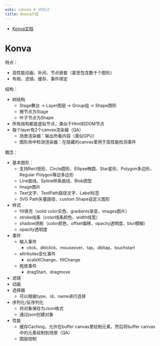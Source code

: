 ```yaml
---
wiki: canvas # 项目id
title: Knova介绍
---
```


- <a href="http://konvajs-doc.bluehymn.com/docs/overview.html">Konva文档</a>

# Konva

特点：
- 高性能动画、补间、节点嵌套（甚至包含数千个图形）
- 布局、滤镜、缓存、事件绑定

结构：
- 树结构
  - Stage舞台 → Layer图层 → Group组 → Shape图形
  - 根节点为Stage
  - 叶子节点为Shape
- 所有结构都是虚拟节点，类似于Html的DOM节点
- 每个layer有2个canvas渲染器（QA）
  - 场景渲染器：输出所看内容（类似GPU）
  - 图形命中检测渲染器：在隐藏的canvas里用于高性能检测事件

概念：
- 基本图形：
  - 支持Rect矩形、Circle圆形、Ellipse椭圆、Star星形、Polygon多边形、Regular Polygon等边多边形
  - Line直线、Spline样条曲线、Blob团型
  - Image图片
  - Text文字、TextPath路径文字、Label标签
  - SVG Path矢量路径、custom Shape自定义图形
- 样式
  - fill填充（solid color实色、gradients渐变、images图片）
  - stroke线条（color线条颜色、width线宽）
  - shadow阴影（color颜色、offset偏移、opacity透明度、blur模糊）
  - opacity透明度
- 事件
  - 输入事件
    - click、dblclick、mouseover、tap、dbltap、touchstart
  - attributes变化事件
    - scaleXChange、fillChange
  - 拖放事件
    - dragStart、dragmove
- 滤镜
- 动画
- 选择器
  - 可以根据type、id、name进行选择
- 序列化/反序列化
  - 将对象保存为Json格式
  - 通过json创建对象
- 性能
  - 缓存Caching，允许在buffer canvas里绘制元素，然后将buffer canvas中的元素绘制到场景（QA）
  - 图层控制